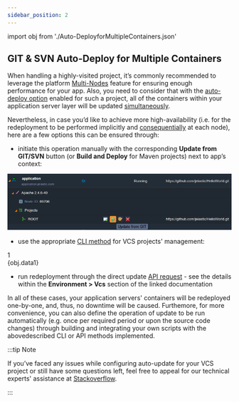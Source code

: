 ```yaml
---
sidebar_position: 2
---
```


import obj from './Auto-DeployforMultipleContainers.json'

## GIT & SVN Auto-Deploy for Multiple Containers

When handling a highly-visited project, it’s commonly recommended to leverage the platform [Multi-Nodes](https://cloudmydc.com/) feature for ensuring enough performance for your app. Also, you need to consider that with the [auto-deploy option](https://cloudmydc.com/) enabled for such a project, all of the containers within your application server layer will be updated <u>simultaneously</u>.

Nevertheless, in case you’d like to achieve more high-availability (i.e. for the redeployment to be performed implicitly and <u>consequentially</u> at each node), here are a few options this can be ensured through:

- initiate this operation manually with the corresponding **Update from GIT/SVN** button (or **Build and Deploy** for Maven projects) next to app’s context:

<div style={{
    display:'flex',
    justifyContent: 'center',
    margin: '0 0 1rem 0'
}}>

![Locale Dropdown](./img/Auto-DeployforMultipleContainers/5upload.png)

</div>

- use the appropriate [CLI method](https://cloudmydc.com/) for VCS projects' management:

<div style={{
    width: '100%',
    border: '1px solid #eee',
    borderRadius: '7px',
    boxShadow: 'rgba(0, 0, 0, 0.16) 0px 1px 4px',
    overflow: 'hidden',
    margin: '0 0 1rem 0',
}}>
    <div style={{
            display: "flex",
        }}>
        <div style={{ width: '5%', background: 'red',
        padding:  '10px 20px 5px 20px', color: 'white' }}>
            1
        </div>
        <div style={{
            padding:  '10px 20px 5px 20px',
        }}>
            {obj.data1}
        </div>
    </div>
</div>

- run redeployment through the direct update [API request](https://cloudmydc.com/) - see the details within the **Environment > Vcs** section of the linked documentation

In all of these cases, your application servers' containers will be redeployed one-by-one, and, thus, no downtime will be caused. Furthemore, for more convenience, you can also define the operation of update to be run automatically (e.g. once per required period or upon the source code changes) through building and integrating your own scripts with the abovedescribed CLI or API methods implemented.

:::tip Note

If you’ve faced any issues while configuring auto-update for your VCS project or still have some questions left, feel free to appeal for our technical experts' assistance at [Stackoverflow](https://stackoverflow.com/questions/tagged/jelastic).

:::
